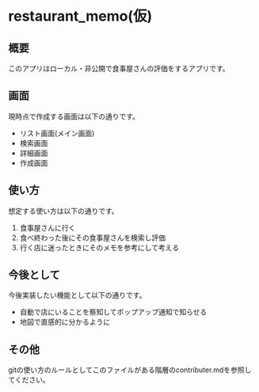 # restaurant_memo(仮)

## 概要

このアプリはローカル・非公開で食事屋さんの評価をするアプリです。

## 画面

現時点で作成する画面は以下の通りです。

- リスト画面(メイン画面)
- 検索画面
- 詳細画面
- 作成画面

## 使い方

想定する使い方は以下の通りです。

1. 食事屋さんに行く
1. 食べ終わった後にその食事屋さんを検索し評価
1. 行く店に迷ったときにそのメモを参考にして考える

## 今後として

今後実装したい機能として以下の通りです。

- 自動で店にいることを察知してポップアップ通知で知らせる
- 地図で直感的に分かるように

## その他

gitの使い方のルールとしてこのファイルがある階層のcontributer.mdを参照してください。
